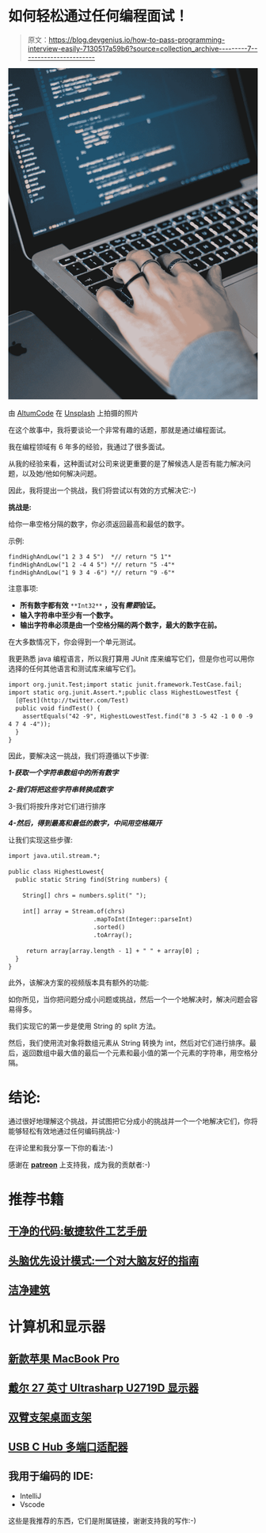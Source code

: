 # 如何轻松通过任何编程面试！

> 原文：<https://blog.devgenius.io/how-to-pass-programming-interview-easily-7130517a59b6?source=collection_archive---------7----------------------->

![](img/b31c0736480c1eb9885c2f24020a2ff4.png)

由 [AltumCode](https://unsplash.com/@altumcode?utm_source=medium&utm_medium=referral) 在 [Unsplash](https://unsplash.com?utm_source=medium&utm_medium=referral) 上拍摄的照片

在这个故事中，我将要谈论一个非常有趣的话题，那就是通过编程面试。

我在编程领域有 6 年多的经验，我通过了很多面试。

从我的经验来看，这种面试对公司来说更重要的是了解候选人是否有能力解决问题，以及她/他如何解决问题。

因此，我将提出一个挑战，我们将尝试以有效的方式解决它:-)

**挑战是:**

给你一串空格分隔的数字，你必须返回最高和最低的数字。

示例:

```
findHighAndLow("1 2 3 4 5")  *// return "5 1"*
findHighAndLow("1 2 -4 4 5") *// return "5 -4"*
findHighAndLow("1 9 3 4 -6") *// return "9 -6"*
```

注意事项:

*   **所有数字都有效** `**Int32**` **，没有*需要*验证。**
*   **输入字符串中至少有一个数字。**
*   **输出字符串必须是由一个空格分隔的两个数字，最大的数字在前。**

在大多数情况下，你会得到一个单元测试。

我更熟悉 java 编程语言，所以我打算用 JUnit 库来编写它们，但是你也可以用你选择的任何其他语言和测试库来编写它们。

```
import org.junit.Test;import static junit.framework.TestCase.fail;
import static org.junit.Assert.*;public class HighestLowestTest {
  [@Test](http://twitter.com/Test)
  public void findTest() {
    assertEquals("42 -9", HighestLowestTest.find("8 3 -5 42 -1 0 0 -9 4 7 4 -4"));
  }
}
```

因此，要解决这一挑战，我们将遵循以下步骤:

***1-获取一个字符串数组中的所有数字***

***2-我们将把这些字符串转换成数字***

3-我们将按升序对它们进行排序

***4-然后，得到最高和最低的数字，中间用空格隔开***

让我们实现这些步骤:

```
import java.util.stream.*;

public class HighestLowest{
  public static String find(String numbers) {

    String[] chrs = numbers.split(" ");

    int[] array = Stream.of(chrs)
                        .mapToInt(Integer::parseInt)
                        .sorted()
                        .toArray();

     return array[array.length - 1] + " " + array[0] ;
  }
}
```

此外，该解决方案的视频版本具有额外的功能:

如你所见，当你把问题分成小问题或挑战，然后一个一个地解决时，解决问题会容易得多。

我们实现它的第一步是使用 String 的 split 方法。

然后，我们使用流对象将数组元素从 String 转换为 int，然后对它们进行排序。最后，返回数组中最大值的最后一个元素和最小值的第一个元素的字符串，用空格分隔。

# 结论:

通过很好地理解这个挑战，并试图把它分成小的挑战并一个一个地解决它们，你将能够轻松有效地通过任何编码挑战:-)

在评论里和我分享一下你的看法:-)

感谢在 [**patreon**](https://www.patreon.com/zelakioui?fan_landing=true) 上支持我，成为我的贡献者:-)

# 推荐书籍

## [干净的代码:敏捷软件工艺手册](https://amzn.to/3j1lNWx)

## [头脑优先设计模式:一个对大脑友好的指南](https://amzn.to/3vG0Zbl)

## [洁净建筑](https://amzn.to/3cVvkfy)

# 计算机和显示器

## [新款苹果 MacBook Pro](https://amzn.to/3wOP10M)

## [戴尔 27 英寸 Ultrasharp U2719D 显示器](https://amzn.to/3zIcT7M)

## [双臂支架桌面支架](https://amzn.to/2SNdHI3)

## [USB C Hub 多端口适配器](https://amzn.to/2VfxiS6)

## 我用于编码的 IDE:

- IntelliJ
- Vscode

这些是我推荐的东西，它们是附属链接，谢谢支持我的写作:-)